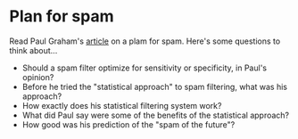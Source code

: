 Plan for spam
=============

Read Paul Graham's [article](http://www.paulgraham.com/spam.html) on a plam for spam. Here's some questions to think about...

*	Should a spam filter optimize for sensitivity or specificity, in Paul's opinion?
*	Before he tried the "statistical approach" to spam filtering, what was his approach?
*	How exactly does his statistical filtering system work?
*	What did Paul say were some of the benefits of the statistical approach?
*	How good was his prediction of the "spam of the future"?
